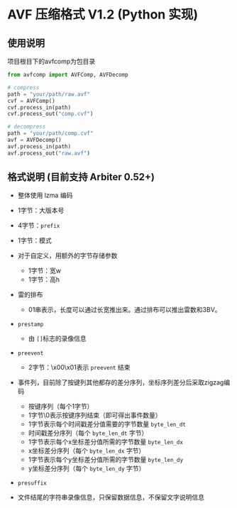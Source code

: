 # AVF 压缩格式 V1.2 (Python 实现)

## 使用说明

项目根目下的avfcomp为包目录

```python
from avfcomp import AVFComp, AVFDecomp

# compress
path = "your/path/raw.avf"
cvf = AVFComp()
cvf.process_in(path)
cvf.process_out("comp.cvf")

# decompress
path = "your/path/comp.cvf"
avf = AVFDecomp()
avf.process_in(path)
avf.process_out("raw.avf")
```

## 格式说明 (目前支持 Arbiter 0.52+)

- 整体使用 lzma 编码

- 1字节：大版本号

- 4字节：`prefix`

- 1字节：模式

- 对于自定义，用额外的字节存储参数
  - 1字节：宽w
  - 1字节：高h

- 雷的排布
  - 01串表示，长度可以通过长宽推出来。通过排布可以推出雷数和3BV。

- `prestamp`
  - 由 `[]`标志的录像信息
- `preevent`
  - 2字节：\x00\x01表示 `preevent` 结束

- 事件列，目前除了按键列其他都存的差分序列，坐标序列差分后采取zigzag编码
  - 按键序列（每个1字节）
  - 1字节\0表示按键序列结束（即可得出事件数量）
  - 1字节表示每个时间戳差分值需要的字节数量 `byte_len_dt`
  - 时间戳差分序列（每个 `byte_len_dt` 字节）
  - 1字节表示每个x坐标差分值所需的字节数量 `byte_len_dx`
  - x坐标差分序列（每个 `byte_len_dx` 字节）
  - 1字节表示每个y坐标差分值所需的字节数量 `byte_len_dy`
  - y坐标差分序列（每个 `byte_len_dy` 字节）

- `presuffix`

- 文件结尾的字符串录像信息，只保留数据信息，不保留文字说明信息
